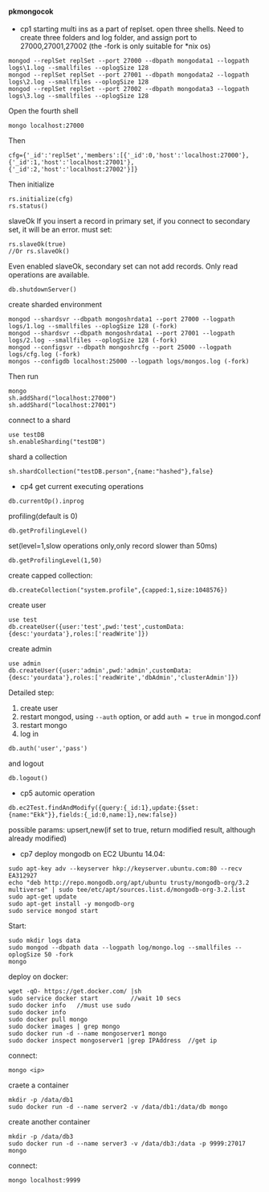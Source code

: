 #### pkmongocok

- cp1
starting multi ins as a part of replset. 
open three shells.
Need to create three folders and log folder, and assign port to 27000,27001,27002
(the -fork is only suitable for *nix os)
```
mongod --replSet replSet --port 27000 --dbpath mongodata1 --logpath logs\1.log --smallfiles --oplogSize 128
mongod --replSet replSet --port 27001 --dbpath mongodata2 --logpath logs\2.log --smallfiles --oplogSize 128
mongod --replSet replSet --port 27002 --dbpath mongodata3 --logpath logs\3.log --smallfiles --oplogSize 128
```
Open the fourth shell
```
mongo localhost:27000
```
Then
```
cfg={'_id':'replSet','members':[{'_id':0,'host':'localhost:27000'},{'_id':1,'host':'localhost:27001'},{'_id':2,'host':'localhost:27002'}]}
```
Then initialize
```
rs.initialize(cfg)
rs.status()
```

slaveOk
If you insert a record in primary set, if you connect to secondary set, it will be an error.
must set:
```
rs.slaveOk(true)
//Or rs.slaveOk()
```
Even enabled slaveOk, secondary set can not add records. Only read operations are available.
```
db.shutdownServer()
```

create sharded environment
```
mongod --shardsvr --dbpath mongoshrdata1 --port 27000 --logpath logs/1.log --smallfiles --oplogSize 128 (-fork)
mongod --shardsvr --dbpath mongoshrdata1 --port 27001 --logpath logs/2.log --smallfiles --oplogSize 128 (-fork)
mongod --configsvr --dbpath mongoshrcfg --port 25000 --logpath logs/cfg.log (-fork)
mongos --configdb localhost:25000 --logpath logs/mongos.log (-fork)
```
Then run
```
mongo
sh.addShard("localhost:27000")
sh.addShard("localhost:27001")
```
connect to a shard
```
use testDB
sh.enableSharding("testDB")
```
shard a collection
```
sh.shardCollection("testDB.person",{name:"hashed"},false}
```
- cp4
get current executing operations
```
db.currentOp().inprog
```
profiling(default is 0)
```
db.getProfilingLevel()
```
set(level=1,slow operations only,only record slower than 50ms)
```
db.getProfilingLevel(1,50)
```
create capped collection:
```
db.createCollection("system.profile",{capped:1,size:1048576})
```

create user
```
use test
db.createUser({user:'test',pwd:'test',customData:{desc:'yourdata'},roles:['readWrite']})
```
create admin
```
use admin
db.createUser({user:'admin',pwd:'admin',customData:{desc:'yourdata'},roles:['readWrite','dbAdmin','clusterAdmin']})
```
Detailed step:
1. create user
2. restart mongod, using ```--auth``` option, or add ```auth = true``` in mongod.conf
3. restart mongo
4. log in
```
db.auth('user','pass')
```
and logout
```
db.logout()
```




- cp5
automic operation
```
db.ec2Test.findAndModify({query:{_id:1},update:{$set:{name:"Ekk"}},fields:{_id:0,name:1},new:false})
```
possible params:
upsert,new(if set to true, return modified result, although already modified)


- cp7
deploy mongodb on EC2
Ubuntu 14.04:
```
sudo apt-key adv --keyserver hkp://keyserver.ubuntu.com:80 --recv EA312927
echo "deb http://repo.mongodb.org/apt/ubuntu trusty/mongodb-org/3.2 multiverse" | sudo tee/etc/apt/sources.list.d/mongodb-org-3.2.list
sudo apt-get update
sudo apt-get install -y mongodb-org
sudo service mongod start
```
Start:
```
sudo mkdir logs data
sudo mongod --dbpath data --logpath log/mongo.log --smallfiles --oplogSize 50 -fork
mongo
```

deploy on docker:
```
wget -qO- https://get.docker.com/ |sh
sudo service docker start         //wait 10 secs
sudo docker info   //must use sudo
sudo docker info
sudo docker pull mongo
sudo docker images | grep mongo
sudo docker run -d --name mongoserver1 mongo
sudo docker inspect mongoserver1 |grep IPAddress  //get ip
```
connect:
```
mongo <ip>
```
craete a container
```
mkdir -p /data/db1
sudo docker run -d --name server2 -v /data/db1:/data/db mongo
```
create another container
```
mkdir -p /data/db3
sudo docker run -d --name server3 -v /data/db3:/data -p 9999:27017 mongo
```
connect:
```
mongo localhost:9999
```

